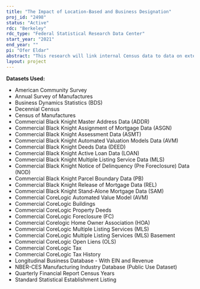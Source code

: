 ```yaml
---
title: "The Impact of Location-Based and Business Designation"
proj_id: "2498"
status: "Active"
rdc: "Berkeley"
rdc_type: "Federal Statistical Research Data Center"
start_year: "2021"
end_year: ""
pi: "Ofer Eldar"
abstract: "This research will link internal Census data to data on external, location-based designations - area-level treatments applied to particular geographic areas - to analyze area-level development and economic growth measures before and after the application of these treatments. Treatment regions will be compared to non-treatment regions. Treatments to be studied take the form of various designations as part of efforts to spur investment or access to credit. These designations have been prevalent since 1994, when the first round of the Empowerment Zone program was implemented. Empowerment Zones and similar location-based designations have existed regularly since the early 1990s and continue to be relevant today. The researchers will study the effects of various location-based designations over the last 30 years on outcomes such as the number of jobs, average earnings per worker, the number of start-up establishments, total factor productivity (TFP), and labor productivity. The researchers will investigate both localized direct effects and indirect spillovers."
layout: project
---
```


**Datasets Used:**

  - American Community Survey 
  - Annual Survey of Manufactures 
  - Business Dynamics Statistics (BDS) 
  - Decennial Census 
  - Census of Manufactures 
  - Commercial Black Knight Master Address Data (ADDR) 
  - Commercial Black Knight Assignment of Mortgage Data (ASGN) 
  - Commercial Black Knight Assessment Data (ASMT) 
  - Commercial Black Knight Automated Valuation Models Data (AVM) 
  - Commercial Black Knight Deeds Data (DEED) 
  - Commercial Black Knight Active Loan Data (LOAN) 
  - Commercial Black Knight Multiple Listing Service Data (MLS) 
  - Commercial Black Knight Notice of Delinquency (Pre Foreclosure) Data (NOD) 
  - Commercial Black Knight Parcel Boundary Data (PB) 
  - Commercial Black Knight Release of Mortgage Data (REL) 
  - Commercial Black Knight Stand-Alone Mortgage Data (SAM) 
  - Commercial CoreLogic Automated Value Model (AVM) 
  - Commercial CoreLogic Buildings 
  - Commercial CoreLogic Property Deeds 
  - Commercial CoreLogic Foreclosure (FC) 
  - Commercial Corelogic Home Owner Association (HOA) 
  - Commercial CoreLogic Multiple Listing Services (MLS) 
  - Commercial CoreLogic Multiple Listing Services (MLS) Basement 
  - Commercial CoreLogic Open Liens (OLS) 
  - Commercial CoreLogic Tax 
  - Commercial CoreLogic Tax History 
  - Longitudinal Business Database - With EIN and Revenue 
  - NBER-CES Manufacturing Industry Database (Public Use Dataset) 
  - Quarterly Financial Report Census Years 
  - Standard Statistical Establishment Listing 

